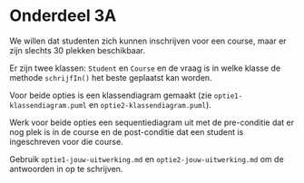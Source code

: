 # Onderdeel 3A

We willen dat studenten zich kunnen inschrijven voor een course, maar er zijn slechts 30 plekken beschikbaar. 

Er zijn twee klassen: `Student` en `Course` en de vraag is in welke klasse de methode `schrijfIn()` het beste geplaatst kan worden.

Voor beide opties is een klassendiagram gemaakt (zie `optie1-klassendiagram.puml` en `optie2-klassendiagram.puml`).

Werk voor beide opties een sequentiediagram uit met de pre-conditie dat er nog plek is in de course en de post-conditie dat een student is ingeschreven voor die course.

Gebruik `optie1-jouw-uitwerking.md` en `optie2-jouw-uitwerking.md` om de antwoorden in op te schrijven.
